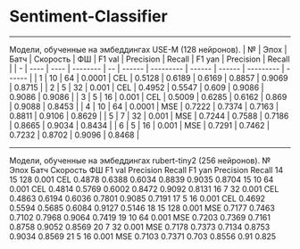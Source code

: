 # Sentiment-Classifier
___
Модели, обученные на эмбеддингах USE-M (128 нейронов).
| № | Эпох | Батч | Скорость | ФШ | F1 val | Precision | Recall | F1 yan | Precision | Recall |
| - | ---- | ---- | -------- | -- | ------ | --------- | ------ | ------ | --------- | ------ |
| 1 | 10 | 64 | 0.0001 | CEL | 0.5128 | 0.6189 | 0.6169 | 0.8857 | 0.9069 | 0.8715 |
| 2 | 5 | 32 | 0.001 | CEL | 0.4952 | 0.5547 | 0.609 | 0.9086 | 0.9086 | 0.9086 |
| 3 | 5 | 16 | 0.001 | CEL | 0.5009 | 0.6285 | 0.6162 | 0.869 | 0.9088 | 0.8453 |
| 4 | 10 | 64 | 0.0001 | MSE | 0.7222 | 0.7374 | 0.7163 | 0.8811 | 0.9106 | 0.8629 |
| 5 | 7 | 32 | 0.001 | MSE | 0.7244 | 0.7588 | 0.7186 | 0.8665 | 0.9034 | 0.8434 |
| 6 | 5 | 16 | 0.001 | MSE | 0.7291 | 0.7462 | 0.7232 | 0.8702 | 0.9096 | 0.8468 |
___
Модели, обученные на эмбеддингах rubert-tiny2 (256 нейронов).
№	Эпох	Батч	Скорость	ФШ	F1 val	Precision	Recall	F1 yan	Precision	Recall
14	15	128	0.001	CEL	0.4878	0.6388	0.6034	0.8839	0.9035	0.8704
15	10	64	0.001	CEL	0.4814	0.5769	0.6002	0.8472	0.9092	0.8131
16	7	32	0.001	CEL	0.4863	0.6194	0.6036	0.7801	0.9085	0.7191
17	5	16	0.001	CEL	0.4692	0.5594	0.5685	0.6084	0.9127	0.5146
18	15	128	0.001	MSE	0.7177	0.7463	0.7102	0.7968	0.9064	0.7419
19	10	64	0.001	MSE	0.7203	0.7369	0.7161	0.8758	0.9052	0.8569
20	7	32	0.001	MSE	0.7178	0.7373	0.7134	0.8753	0.9034	0.8569
21	5	16	0.001	MSE	0.7103	0.7371	0.703	0.8556	0.91	0.825
